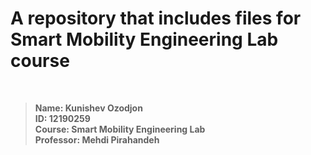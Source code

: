 # A repository that includes files for Smart Mobility Engineering Lab course

<br/>

>**Name: Kunishev Ozodjon**<br/>
>**ID: 12190259**<br/>
>**Course: Smart Mobility Engineering Lab**<br/>
>**Professor: Mehdi Pirahandeh**<br/>
